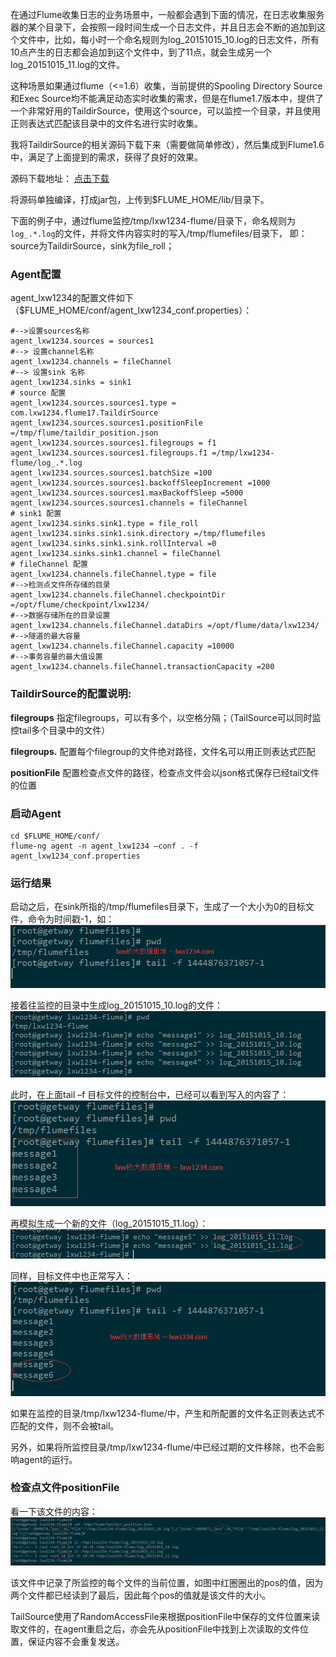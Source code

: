在通过Flume收集日志的业务场景中，一般都会遇到下面的情况，在日志收集服务器的某个目录下，会按照一段时间生成一个日志文件，并且日志会不断的追加到这个文件中，比如，每小时一个命名规则为log_20151015_10.log的日志文件，所有10点产生的日志都会追加到这个文件中，到了11点，就会生成另一个log_20151015_11.log的文件。

这种场景如果通过flume（<=1.6）收集，当前提供的Spooling Directory Source和Exec Source均不能满足动态实时收集的需求，但是在flume1.7版本中，提供了一个非常好用的TaildirSource，使用这个source，可以监控一个目录，并且使用正则表达式匹配该目录中的文件名进行实时收集。

我将TaildirSource的相关源码下载下来（需要做简单修改），然后集成到Flume1.6中，满足了上面提到的需求，获得了良好的效果。

源码下载地址： [点击下载](/download/flume-taildirfile-source.zip)

将源码单独编译，打成jar包，上传到$FLUME_HOME/lib/目录下。

下面的例子中，通过flume监控/tmp/lxw1234-flume/目录下，命名规则为`log_.*.log`的文件，并将文件内容实时的写入/tmp/flumefiles/目录下，
即：source为TaildirSource，sink为file_roll；

### Agent配置
agent_lxw1234的配置文件如下（$FLUME_HOME/conf/agent_lxw1234_conf.properties）：
```
#-->设置sources名称
agent_lxw1234.sources = sources1
#--> 设置channel名称
agent_lxw1234.channels = fileChannel
#--> 设置sink 名称
agent_lxw1234.sinks = sink1
# source 配置
agent_lxw1234.sources.sources1.type = com.lxw1234.flume17.TaildirSource
agent_lxw1234.sources.sources1.positionFile =/tmp/flume/taildir_position.json
agent_lxw1234.sources.sources1.filegroups = f1
agent_lxw1234.sources.sources1.filegroups.f1 =/tmp/lxw1234-flume/log_.*.log
agent_lxw1234.sources.sources1.batchSize =100
agent_lxw1234.sources.sources1.backoffSleepIncrement =1000
agent_lxw1234.sources.sources1.maxBackoffSleep =5000
agent_lxw1234.sources.sources1.channels = fileChannel
# sink1 配置
agent_lxw1234.sinks.sink1.type = file_roll
agent_lxw1234.sinks.sink1.sink.directory =/tmp/flumefiles
agent_lxw1234.sinks.sink1.sink.rollInterval =0
agent_lxw1234.sinks.sink1.channel = fileChannel
# fileChannel 配置
agent_lxw1234.channels.fileChannel.type = file
#-->检测点文件所存储的目录
agent_lxw1234.channels.fileChannel.checkpointDir =/opt/flume/checkpoint/lxw1234/
#-->数据存储所在的目录设置
agent_lxw1234.channels.fileChannel.dataDirs =/opt/flume/data/lxw1234/
#-->隧道的最大容量
agent_lxw1234.channels.fileChannel.capacity =10000
#-->事务容量的最大值设置
agent_lxw1234.channels.fileChannel.transactionCapacity =200
```

### TaildirSource的配置说明:

**filegroups**     指定filegroups，可以有多个，以空格分隔；（TailSource可以同时监控tail多个目录中的文件）

**filegroups.**     配置每个filegroup的文件绝对路径，文件名可以用正则表达式匹配

**positionFile**    配置检查点文件的路径，检查点文件会以json格式保存已经tail文件的位置

### 启动Agent
```
cd $FLUME_HOME/conf/
flume-ng agent -n agent_lxw1234 –conf . -f agent_lxw1234_conf.properties
```

### 运行结果
启动之后，在sink所指的/tmp/flumefiles目录下，生成了一个大小为0的目标文件，命令为时间戳-1，如：
![图1](assets/flume-taildirsource-1.jpg)

接着往监控的目录中生成log_20151015_10.log的文件：
![图2](assets/flume-taildirsource-2.jpg)

此时，在上面tail –f 目标文件的控制台中，已经可以看到写入的内容了：
![图3](assets/flume-taildirsource-3.jpg)

再模拟生成一个新的文件（log_20151015_11.log）：
![图4](assets/flume-taildirsource-4.jpg)

同样，目标文件中也正常写入：
![图5](assets/flume-taildirsource-5.jpg)

如果在监控的目录/tmp/lxw1234-flume/中，产生和所配置的文件名正则表达式不匹配的文件，则不会被tail。

另外，如果将所监控目录/tmp/lxw1234-flume/中已经过期的文件移除，也不会影响agent的运行。

### 检查点文件positionFile
看一下该文件的内容：
![图6](assets/flume-taildirsource-6.jpg)

该文件中记录了所监控的每个文件的当前位置，如图中红圈圈出的pos的值，因为两个文件都已经读到了最后，因此每个pos的值就是该文件的大小。

TailSource使用了RandomAccessFile来根据positionFile中保存的文件位置来读取文件的，在agent重启之后，亦会先从positionFile中找到上次读取的文件位置，保证内容不会重复发送。
